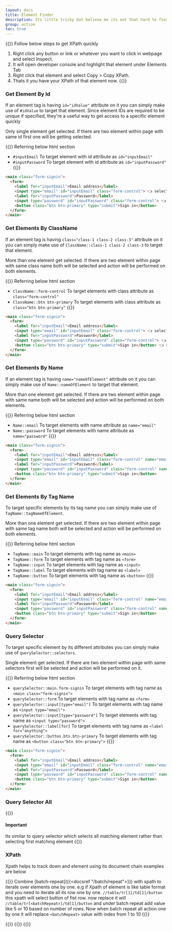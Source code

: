 ```yaml
---
layout: docs
title: Element Finder
description: Its little tricky but believe me its not that hard to find.
group: action
toc: true
---
```


{{<callout info>}}
Follow below steps to get XPath quickly
1. Right click any button or link or whatever you want to click in webpage and select Inspect.
2. It will open developer console and highlight that element under Elements Tab
3. Right click that element and select Copy > Copy XPath.
4. Thats it you have your XPath of that element now.
{{</callout>}}

### Get Element By Id
If an element tag is having `id="idValue"` attribute on it you can simply make use of `#idValue` to target that element. Since element IDs are required to be unique if specified, they're a useful way to get access to a specific element quickly

Only single element get selected. If there are two element within page with same id first one will be getting selected.

{{<callout info>}}
  Referring below html section
- `#inputEmail` To target element with id attribute as `id="inputEmail"`
- `#inputPassword` To target element with id attribute as `id="inputPassword"`
{{</callout>}}
```html
<main class="form-signin">
  <form>
    <label for="inputEmail">Email address</label>
    <input type="email" id="inputEmail" class="form-control"> 👈 selected
    <label for="inputPassword">Password</label>
    <input type="password" id="inputPassword" class="form-control"> 👈 selected
    <button class="btn btn-primary" type="submit">Sign in</button>
  </form>
</main>
```

### Get Elements By ClassName
If an element tag is having `class="class-1 class-2 class-3"` attribute on it you can simply make use of `ClassName::class-1 class-2 class-3` to target that element.

More than one element get selected. If there are two element within page with same class name both will be selected and action will be performed on both elements.

{{<callout info>}}
 Referring below html section
- `ClassName::form-control` To target elements with class attribute as `class="form-control"`
- `ClassName::btn btn-primary` To target elements with class attribute as `class="btn btn-primary"`
{{</callout>}}
```html
<main class="form-signin">
  <form>
    <label for="inputEmail">Email address</label>
    <input type="email" id="inputEmail" class="form-control"> 👈 selected
    <label for="inputPassword">Password</label>
    <input type="password" id="inputPassword" class="form-control"> 👈 selected
    <button class="btn btn-primary" type="submit">Sign in</button> 👈 selected
  </form>
</main>
```

### Get Elements By Name
If an element tag is having `name="nameOfElement"` attribute on it you can simply make use of `Name::nameOfElement` to target that element.

More than one element get selected. If there are two element within page with same name both will be selected and action will be performed on both elements.

{{<callout info>}}
Referring below html section
- `Name::email` To target elements with name attribute as `name="email"`
- `Name::password` To target elements with name attribute as `name="password"`
{{</callout>}}
```html
<main class="form-signin">
  <form>
    <label for="inputEmail">Email address</label>
    <input type="email" id="inputEmail" class="form-control" name="email"> 👈 selected
    <label for="inputPassword">Password</label>
    <input type="password" id="inputPassword" class="form-control" name="password"> 👈 selected
    <button class="btn btn-primary" type="submit">Sign in</button>
  </form>
</main>
```
### Get Elements By Tag Name
To target specific elements by its tag name you can simply make use of `TagName::tagNameOfElement`.

More than one element get selected. If there are two element within page with same tag name both will be selected and action will be performed on both elements.

{{<callout info>}}
Referring below html section
- `TagName::main` To target elements with tag name as `<main>`
- `TagName::form` To target elements with tag name as `<form>`
- `TagName::input` To target elements with tag name as `<input>`
- `TagName::label` To target elements with tag name as `<label>`
- `TagName::button` To target elements with tag name as `<button>`
{{</callout>}}
```html
<main class="form-signin">
  <form>
    <label for="inputEmail">Email address</label>
    <input type="email" id="inputEmail" class="form-control" name="email">
    <label for="inputPassword">Password</label>
    <input type="password" id="inputPassword" class="form-control" name="password">
    <button class="btn btn-primary" type="submit">Sign in</button>
  </form>
</main>
```

### Query Selector
To target specific element by its different attributes you can simply make use of `querySelector::selectors`.

Single element get selected. If there are two element within page with same selectors first will be selected and action will be performed on it.

{{<callout info>}}
Referring below html section
- `querySelector::main.form-signin` To target elements with tag name as `<main class="form-signin">`
- `querySelector::form` To target elements with tag name as `<form>`
- `querySelector::input[type="email"]` To target elements with tag name as `<input type="email">`
- `querySelector::input[type="password"]` To target elements with tag name as `<input type="password">`
- `querySelector::label[for]` To target elements with tag name as `<label for="anything">`
- `querySelector::button.btn.btn-primary` To target elements with tag name as `<button class="btn btn-primary">`
{{</callout>}}
```html
<main class="form-signin">
  <form>
    <label for="inputEmail">Email address</label>
    <input type="email" id="inputEmail" class="form-control" name="email">
    <label for="inputPassword">Password</label>
    <input type="password" id="inputPassword" class="form-control" name="password">
    <button class="btn btn-primary" type="submit">Sign in</button>
  </form>
</main>
```

### Query Selector All
{{<callout warning>}}
#### Important
Its similar to query selector which selects all matching element rather than selecting first matching element
{{</callout>}}

### XPath
Xpath helps to track down and element using its document chain examples are below

{{<callout warning>}}
  Combine [batch-repeat]({{<docsref "/batch/repeat">}}) with xpath to iterate over elements one by one. e.g if Xpath of element is like table format and you need to iterate all its row one by one. `//table/tr[1]/td[1]/button` this xpath will select button of fist row. now replace it will `//table/tr[<batchRepeat>]/td[1]/button` and under batch repeat add value like 5 or 10 based on number of rows. Now when batch repeat all action one by one it will replace `<batchRepeat>` value with index from 1 to 10
{{</callout>}}

{{<markdown>}}
{{<partial example-xpath.md>}}
{{</markdown >}}